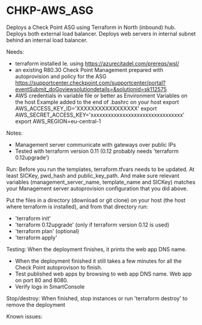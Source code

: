 # CHKP-AWS_ASG
Deploys a Check Point ASG using Terraform in North (inbound) hub.
Deploys both external load balancer.
Deploys web servers in internal subnet behind an internal load balancer.

Needs:
- terraform installed
    Ie. using https://azurecitadel.com/prereqs/wsl/
- an existing R80.30 Check Point Management prepared with autoprovision and policy for the ASG
    https://supportcenter.checkpoint.com/supportcenter/portal?eventSubmit_doGoviewsolutiondetails=&solutionid=sk112575
- AWS credentials in variable file or better as Environment Variables on the host
    Example added to the end of .bashrc on your host
        export AWS_ACCESS_KEY_ID='XXXXXXXXXXXXXXXXX'
        export AWS_SECRET_ACCESS_KEY='xxxxxxxxxxxxxxxxxxxxxxxxxxxxxxxx'
        export AWS_REGION=eu-central-1

Notes:
- Management server communicate with gateways over public IPs
- Tested with terraform version 0.11 (0.12 probably needs 'terraform 0.12upgrade')

Run:
Before you run the templates, terraform.tfvars needs to be updated. At least SICKey, pwd_hash and public_key_path. 
And make sure relevant variables (management_server_name, template_name and SICKey) matches your Management server autoprovision configuration that you did above.

Put the files in a directory (download or git clone) on your host (the host where terraform is installed), and from that directory run:
- 'terraform init'
- 'terraform 0.12upgrade' (only if terraform version 0.12 is used)
- 'terraform plan' (optional)
- 'terraform apply'


Testing: When the deployment finishes, it prints the web app DNS name.

- When the deployment finished it still takes a few minutes for all the Check Point autoprovison to finish.
- Test published web apps by browsing to web app DNS name. Web app on port 80 and 8080.
- Verify logs in SmartConsole


Stop/destroy: When finished, stop instances or run 'terraform destroy' to remove the deployment

Known issues:
